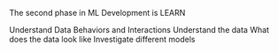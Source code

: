 The second phase in ML Development is 
LEARN

Understand Data Behaviors and Interactions
Understand the data
What does the data look like
Investigate different models